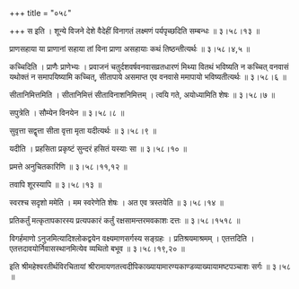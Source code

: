 +++
title = "०५८"

+++
स इति । शून्ये विजने देशे वैदेहीं विनागतं लक्ष्मणं पर्यपृच्छदिति सम्बन्धः  ॥  ३।५८।१३ ॥   

  

प्राणसहाया या प्राणानां सहाया तां विना प्राणा असहायाः कथं तिष्ठन्तीत्यर्थः  ॥  ३।५८।४,५ ॥   

  

कच्चिदिति । प्राणैः प्राणेभ्यः । प्रवाजनं चतुर्दशवर्षवनवासव्रतधारणं मिथ्या वितथं भविष्यति न कच्चित् वनवासं यथोक्तं न समापयिष्यामि कच्चित्, सीतापाये असमाप्त एव वनवासे ममापायो भविष्यतीत्यर्थः  ॥  ३।५८।६ ॥   

  

सीतानिमित्तमिति । सीतानिमित्तं सीताविनाशनिमित्तम् । त्वयि गते, अयोध्यामिति शेषः  ॥  ३।५८।७ ॥   

  

सपुत्रेति । सौम्येन विनयेन  ॥  ३।५८।८ ॥   

  

सुवृत्ता सद्वृत्ता सीता वृत्ता मृता यदीत्यर्थः  ॥  ३।५८।९ ॥   

  

यदीति । प्रहसिता प्रकृष्टं सुन्दरं हसितं यस्याः सा  ॥  ३।५८।१० ॥   

  

प्रमत्ते अनुचितकारिणि  ॥  ३।५८।११,१२ ॥   

  

तवापि शूरस्यापि  ॥  ३।५८।१३ ॥   

  

स्वरश्च सदृशो ममेति । मम स्वरेणेति शेषः । अत एव त्रस्तयेति  ॥  ३।५८।१४ ॥   

  

प्रतिकर्तुं मत्कृतापकारस्य प्रत्यपकारं कर्तुं रक्षसामन्तरमवकाशः दत्तः  ॥  ३।५८।१५१८ ॥   

  

विगर्हमाणो ऽनुजमित्यादिश्लोकद्वयेन वक्ष्यमाणसर्गस्य सङ्ग्रहः । प्रतिश्रयमाश्रमम् । एतत्तदिति । एतत्तदावयोर्निवासस्थानमित्येव व्यथितो बभूव  ॥  ३।५८।१९,२० ॥   

  

इति श्रीमहेश्वरतीर्थविरचितायां श्रीरामायणतत्त्वदीपिकाख्यायामारण्यकाण्डव्याख्यायामष्टपञ्चाशः सर्गः  ॥  ३।५८ ॥   

  

